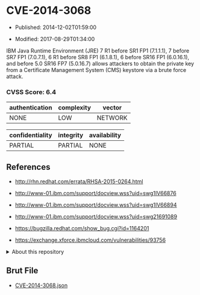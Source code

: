 # CVE-2014-3068

- Published: 2014-12-02T01:59:00

- Modified: 2017-08-29T01:34:00

IBM Java Runtime Environment (JRE) 7 R1 before SR1 FP1 (7.1.1.1), 7 before SR7 FP1 (7.0.7.1), 6 R1 before SR8 FP1 (6.1.8.1), 6 before SR16 FP1 (6.0.16.1), and before 5.0 SR16 FP7 (5.0.16.7) allows attackers to obtain the private key from a Certificate Management System (CMS) keystore via a brute force attack.

### CVSS Score: **6.4**

| authentication | complexity | vector |
| --- | --- | --- |
| NONE | LOW | NETWORK |

| confidentiality | integrity | availability |
| --- | --- | --- |
| PARTIAL | PARTIAL | NONE |

## References

* http://rhn.redhat.com/errata/RHSA-2015-0264.html

* http://www-01.ibm.com/support/docview.wss?uid=swg1IV66876

* http://www-01.ibm.com/support/docview.wss?uid=swg1IV66894

* http://www-01.ibm.com/support/docview.wss?uid=swg21691089

* https://bugzilla.redhat.com/show_bug.cgi?id=1164201

* https://exchange.xforce.ibmcloud.com/vulnerabilities/93756

<details>
<summary>About this repository</summary> 

  This repository is part of the project [Live Hack CVE](https://github.com/Live-Hack-CVE). Main website can be found [www.live-hack.org](https://www.live-hack.org) 
  
  Made by [Sn0wAlice](https://github.com/Sn0wAlice) for the people that care about security and need to have a feed of the latest CVEs. Hope you enjoy it, don't forget to star the repo and follow me on [Twitter](https://twitter.com/Sn0wAlice) and [Github](https://github.com/Sn0wAlice). And that is my [personnal website](https://www.alice-snow.me/)

  - [Home Page](https://github.com/Live-Hack-CVE)
  - [Framework](https://github.com/Live-Hack-CVE/cve-framework)
  - [CVE database](https://github.com/Live-Hack-CVE/full_database)
  - [Changelog](https://github.com/Live-Hack-CVE/Changelog)
</details>

## Brut File

* [CVE-2014-3068.json](https://raw.githubusercontent.com/Live-Hack-CVE/full_database/main/cves/2014/CVE-2014-3068.json)

